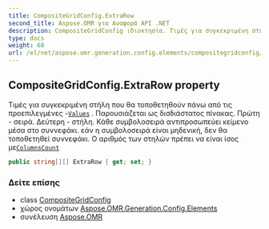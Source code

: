 ```yaml
---
title: CompositeGridConfig.ExtraRow
second_title: Aspose.OMR για Αναφορά API .NET
description: CompositeGridConfig ιδιοκτησία. Τιμές για συγκεκριμένη στήλη που θα τοποθετηθούν πάνω από τις προεπιλεγμένες Values . Παρουσιάζεται ως δισδιάστατος πίνακας. Πρώτη  σειρά. Δεύτερη  στήλη. Κάθε συμβολοσειρά αντιπροσωπεύει κείμενο μέσα στο συννεφάκι. εάν η συμβολοσειρά είναι μηδενική δεν θα τοποθετηθεί συννεφάκι. Ο αριθμός των στηλών πρέπει να είναι ίσος μεColumnsCount
type: docs
weight: 60
url: /el/net/aspose.omr.generation.config.elements/compositegridconfig/extrarow/
---
```

## CompositeGridConfig.ExtraRow property

Τιμές για συγκεκριμένη στήλη που θα τοποθετηθούν πάνω από τις προεπιλεγμένες -[`Values`](../values/) . Παρουσιάζεται ως δισδιάστατος πίνακας. Πρώτη - σειρά. Δεύτερη - στήλη. Κάθε συμβολοσειρά αντιπροσωπεύει κείμενο μέσα στο συννεφάκι. εάν η συμβολοσειρά είναι μηδενική, δεν θα τοποθετηθεί συννεφάκι. Ο αριθμός των στηλών πρέπει να είναι ίσος με[`ColumnsCount`](../columnscount/)

```csharp
public string[][] ExtraRow { get; set; }
```

### Δείτε επίσης

* class [CompositeGridConfig](../)
* χώρος ονομάτων [Aspose.OMR.Generation.Config.Elements](../../compositegridconfig/)
* συνέλευση [Aspose.OMR](../../../)



